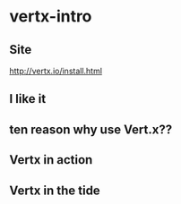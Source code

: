 vertx-intro
==========

## Site
http://vertx.io/install.html

## I like it



## ten reason why use Vert.x??


## Vertx in action


## Vertx in the tide


